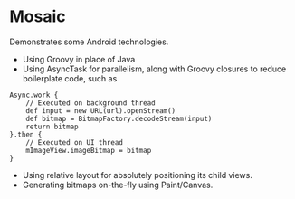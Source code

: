 # Mosaic

Demonstrates some Android technologies.

- Using Groovy in place of Java
- Using AsyncTask for parallelism, along with Groovy closures to reduce boilerplate code, such as

```
Async.work {
    // Executed on background thread
    def input = new URL(url).openStream()
    def bitmap = BitmapFactory.decodeStream(input)
    return bitmap
}.then {
    // Executed on UI thread
    mImageView.imageBitmap = bitmap
}
```

- Using relative layout for absolutely positioning its child views.
- Generating bitmaps on-the-fly using Paint/Canvas.